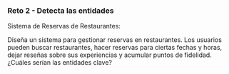 ### Reto 2 - Detecta las entidades

Sistema de Reservas de Restaurantes:

Diseña un sistema para gestionar reservas en restaurantes. Los usuarios pueden buscar
restaurantes, hacer reservas para ciertas fechas y horas, dejar reseñas sobre sus
experiencias y acumular puntos de fidelidad. ¿Cuáles serían las entidades clave?
